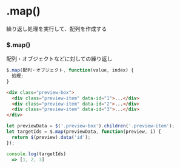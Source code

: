 # .map()
  
繰り返し処理を実行して、配列を作成する
  
### $.map()
配列・オブジェクトなどに対しての繰り返し
```js
$.map(配列・オブジェクト, function(value, index) {
  処理;
}
```
```html
<div class="preview-box">
  <div class="preview-item" data-id="1">...</div>
  <div class="preview-item" data-id="2">...</div>
  <div class="preview-item" data-id="3">...</div>
</div>
```
```js
let previewData = $('.preview-box').children('.preview-item');
let targetIds = $.map(previewData, function(preview, i) {
  return $(preview).data('id');
});

console.log(targetIds)
  => [1, 2, 3]
```
